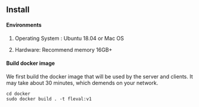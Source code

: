 ## Install

#### Environments

1. Operating System : Ubuntu 18.04 or Mac OS

2. Hardware: Recommend memory 16GB+

#### Build docker image

We first build the docker image that will be used by the server and clients. It may take about 30 minutes, which demends on your network.

```shell script
cd docker
sudo docker build . -t fleval:v1
```

